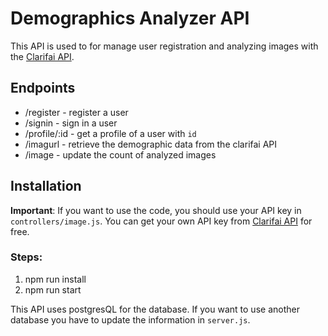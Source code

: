 # Demographics Analyzer API
This API is used to for manage user registration and analyzing images with the [Clarifai API](https://www.clarifai.com/).

## Endpoints
* /register - register a user
* /signin - sign in a user
* /profile/:id - get a profile of a user with `id`
* /imagurl - retrieve the demographic data from the clarifai API
* /image - update the count of analyzed images

## Installation

**Important**: If you want to use the code, you should use your API key in `controllers/image.js`. You can get your own API key from [Clarifai API](https://www.clarifai.com/) for free.

### Steps:
1. npm run install
2. npm run start

This API uses postgresQL for the database. If you want to use another database you have to update the information in `server.js`.

